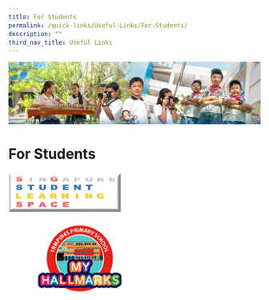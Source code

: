 ```yaml
---
title: For Students
permalink: /quick-links/Useful-Links/For-Students/
description: ""
third_nav_title: Useful Links
---
```

![](/images/AboutUs.jpg)


For Students
============

<p><a href="https://vle.learning.moe.edu.sg/login"><img style="width:45%" src="/images/sls.png"></a></p>

<p><a href="https://www.myhallmarks.sg"><img style="width:45%" src="/images/myhallmarks.png"></a></p>